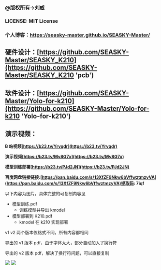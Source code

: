 ### **@版权所有->刘威**

### **LICENSE:** **MIT License**

### 个人博客：<a href="https://seasky-master.github.io/SEASKY-Master/">https://seasky-master.github.io/SEASKY-Master/</a>

## 硬件设计：[https://github.com/SEASKY-Master/SEASKY_K210](https://github.com/SEASKY-Master/SEASKY_K210 'pcb')

## 软件设计：[https://github.com/SEASKY-Master/Yolo-for-k210](https://github.com/SEASKY-Master/Yolo-for-k210 'Yolo-for-k210')

## 演示视频：

**B 站视频[https://b23.tv/Yrvqdr](https://b23.tv/Yrvqdr)**

**演示视频[https://b23.tv/My8G7x](https://b23.tv/My8G7x)**

**模型训练部署[https://b23.tv/PJd2JN](https://b23.tv/PJd2JN)**

**百度网盘链接链接:[https://pan.baidu.com/s/13XfZF9Nkw6bVffwztmzyVA](https://pan.baidu.com/s/13XfZF9Nkw6bVffwztmzyVA)提取码: 7iqf**

以下内容为图片，具体完整的可复制内容见

- 模型训练.pdf
  - 训练模型并导出 kmodel
- 模型部署到 K210.pdf
  - kmodel 在 k210 实现部署

v1 v2 两个版本仅格式不同，所有内容都相同

导出的 v1 版本 pdf，由于字体太大，部分自动加入了换行符

导出的 v2 版本 pdf，解决了换行符问题，可以直接复制

<img src="model.png">
<img src="seasky-k210.png">
